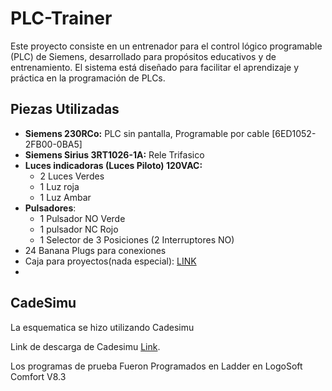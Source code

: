 # PLC-Trainer
Este proyecto consiste en un entrenador para el control lógico programable (PLC) de Siemens, desarrollado para propósitos educativos y de entrenamiento. El sistema está diseñado para facilitar el aprendizaje y práctica en la programación de PLCs.

## Piezas Utilizadas
- **Siemens 230RCo:** PLC sin pantalla, Programable por cable [6ED1052-2FB00-0BA5]
- **Siemens Sirius 3RT1026-1A:** Rele Trifasico
- **Luces indicadoras (Luces Piloto) 120VAC:**
	- 2 Luces Verdes
	- 1 Luz roja
	- 1 Luz Ambar
- **Pulsadores**:
	- 1 Pulsador NO Verde
	- 1 pulsador NC Rojo
	- 1 Selector de 3 Posiciones (2 Interruptores NO)
- 24 Banana Plugs para conexiones
- Caja para proyectos(nada especial): [LINK](https://www.amazon.com/-/es/Heyiarbeit-conexiones-proyectos-pulgadas-bricolaje/dp/B08X69B4L3/ref=sr_1_5?__mk_es_US=%C3%85M%C3%85%C5%BD%C3%95%C3%91&crid=381M0VCN3GS2Y&dib=eyJ2IjoiMSJ9.hKKYKic5nFXL9zspsSnchp6GIupVcOE3sa0ocKo64LlOve4X0K2cV1d40aeLEP0L4xloja3ZREF-9xAugVYLpBU8GAjGl9BHhFARxGbPI9wyc24NoS58gq5DDTflZOgvfrYqT8dNRoo5Wm1jidZQBJa0OAI0foeOLdz0ceiUv-RqAMx6Fn4g0mjoQWeo-8G8WEXhvTdNpBHHTuPxA7vWYBqYneUyzj7uKXbZ_bDTFtO0ltJl-Opwb1iO-2PXz8iy5x3UwsdgNjj-FhkJ6bvenWGFRvtycR4UGmCnqM50wa8.Y0wA3HvHFxa6CJQejmwXyMT8_U2Y5sYNP0UV5q_vvE0&dib_tag=se&keywords=Caja%2bde%2bconexiones%2belectr%C3%B3nica%2bpara%2bproyectos,%2bde%2bmetal%2bazul&qid=1728872974&s=industrial&sprefix=caja%2bde%2bconexiones%2belectr%C3%B3nica%2bpara%2bproyectos,%2bde%2bmetal%2bazul,industrial,159&sr=1-5&th=1)
- 

## CadeSimu
La esquematica se hizo utilizando Cadesimu

Link de descarga de Cadesimu [Link](https://cade-simu.com/).

Los programas de prueba Fueron Programados en Ladder en LogoSoft Comfort V8.3
